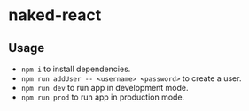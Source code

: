 # naked-react

## Usage
- `npm i` to install dependencies.
- `npm run addUser -- <username> <password>` to create a user.
- `npm run dev` to run app in development mode.
- `npm run prod` to run app in production mode.